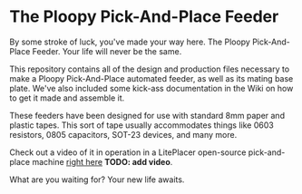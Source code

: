 # The Ploopy Pick-And-Place Feeder

By some stroke of luck, you've made your way here. The Ploopy Pick-And-Place Feeder. Your life will never be the same.

This repository contains all of the design and production files necessary to make a Ploopy Pick-And-Place automated feeder, as well as its mating base plate. We've also included some kick-ass documentation in the Wiki on how to get it made and assemble it.

These feeders have been designed for use with standard 8mm paper and plastic tapes. This sort of tape usually accommodates things like 0603 resistors, 0805 capacitors, SOT-23 devices, and many more.

Check out a video of it in operation in a LitePlacer open-source pick-and-place machine [right here](https://youtube.com) **TODO: add video**.

What are you waiting for? Your new life awaits.
